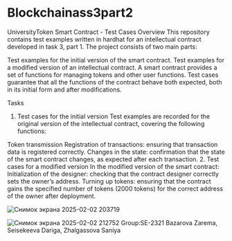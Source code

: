 # Blockchainass3part2
UniversityToken Smart Contract - Test Cases
Overview
This repository contains test examples written in hardhat for an intellectual contract developed in task 3, part 1. The project consists of two main parts:

Test examples for the initial version of the smart contract.
Test examples for a modified version of an intellectual contract.
A smart contract provides a set of functions for managing tokens and other user functions. Test cases guarantee that all the functions of the contract behave both expected, both in its initial form and after modifications.

Tasks
1. Test cases for the initial version
Test examples are recorded for the original version of the intellectual contract, covering the following functions:

Token transmission
Registration of transactions: ensuring that transaction data is registered correctly.
Changes in the state: confirmation that the state of the smart contract changes, as expected after each transaction.
2. Test cases for a modified version
In the modified version of the smart contract:
Initialization of the designer: checking that the contract designer correctly sets the owner’s address.
Turning up tokens: ensuring that the contract gains the specified number of tokens (2000 tokens) for the correct address of the owner after deployment.

![Снимок экрана 2025-02-02 203719](https://github.com/user-attachments/assets/77ebeffa-f1c9-4069-b834-d017e5852f02)

![Снимок экрана 2025-02-02 212752](https://github.com/user-attachments/assets/91c18e68-03ff-442c-86b4-049c06807e81)
Group:SE-2321 Bazarova Zarema, Seisekeeva Dariga, Zhalgassova Saniya
